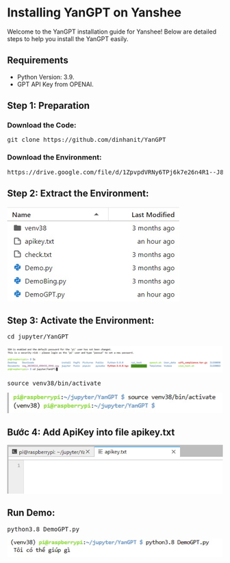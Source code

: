 # Installing YanGPT on Yanshee

Welcome to the YanGPT installation guide for Yanshee! Below are detailed steps to help you install the YanGPT easily.

## Requirements

- Python Version: 3.9.
- GPT API Key from OPENAI.

## Step 1: Preparation
### Download the Code:

<pre>
git clone https://github.com/dinhanit/YanGPT
</pre>
### Download the Environment:
<pre>
https://drive.google.com/file/d/1ZpvpdVRNy6TPj6k7e26n4R1--J8cmzut/view?usp=sharing
</pre>

## Step 2: Extract the Environment:
![Logo 3](https://github.com/dinhanit/Yan/blob/main/GuideYanGPT/5.jpg)

## Step 3: Activate the Environment:
<pre>
cd jupyter/YanGPT
</pre>
![Logo 1](https://github.com/dinhanit/Yan/blob/main/GuideYanGPT/1.jpg)
<pre>
source venv38/bin/activate
</pre>
![Logo 2](https://github.com/dinhanit/Yan/blob/main/GuideYanGPT/2.jpg)

## Bước 4: Add ApiKey into file apikey.txt
![Logo 3](https://github.com/dinhanit/Yan/blob/main/GuideYanGPT/3.jpg)

## Run Demo:
<pre>
python3.8 DemoGPT.py
</pre>
![Logo 4](https://github.com/dinhanit/Yan/blob/main/GuideYanGPT/4.jpg)

